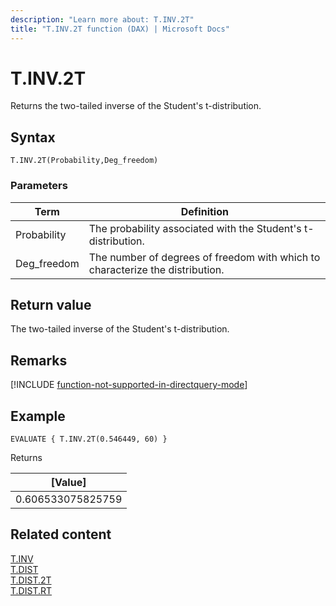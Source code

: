```yaml
---
description: "Learn more about: T.INV.2T"
title: "T.INV.2T function (DAX) | Microsoft Docs"
---
```

# T.INV.2T

Returns the two-tailed inverse of the Student's t-distribution.
 
## Syntax  
  
```dax
T.INV.2T(Probability,Deg_freedom)
```
  
### Parameters  
  
|Term|Definition|  
|--------|--------------|  
|Probability|The probability associated with the Student's t-distribution.|  
|Deg_freedom|The number of degrees of freedom with which to characterize the distribution.|
  
## Return value

The two-tailed inverse of the Student's t-distribution.

## Remarks

[!INCLUDE [function-not-supported-in-directquery-mode](includes/function-not-supported-in-directquery-mode.md)]

## Example  
  
```dax
EVALUATE { T.INV.2T(0.546449, 60) }
```

Returns

|[Value]  |
|---------|
|0.606533075825759    |

## Related content  

[T.INV](t-inv-dax.md)  
[T.DIST](t-dist-dax.md)  
[T.DIST.2T](t-dist-2t-dax.md)  
[T.DIST.RT](t-dist-rt-dax.md)  
